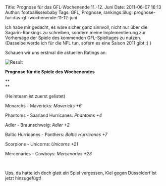 Title: Prognose für das GFL-Wochenende 11.-12. Juni
Date: 2011-06-07 16:13
Author: footballissexbaby
Tags: GFL, Prognose, rankings
Slug: prognose-fur-das-gfl-wochenende-11-12-juni

Ich habe mir gedacht, es wäre sicher ganz sinnvoll, nicht nur über die
Sagarin-Rankings zu schreiben, sondern meine Implementierung zur
Vorhersage der Spiele des kommenden GFL-Spieltages zu nutzen. (Dasselbe
werde ich für die NFL tun, sofern es eine Saison 2011 gibt ;) )

Schauen wir uns erstmal die aktuellen Ratings an:

![Result][]

**Prognose für die Spiele des Wochenendes**

**  
**

(Heimteam ist zuerst gelistet)

Monarchs - Mavericks: *Mavericks +6*

Phantoms - Saarland Hurricanes: *Phantoms +4*

Adler - Braunschweig: *Adler +2*

Baltic Hurricanes - Panthers: *Baltic Hurricanes +7*

Scorpions - Unicorns: *Unicorns +21*

Mercenaries - Cowboys: *Mercenaries +23*

 

Ups, da hatte ich doch glatt ein Spiel vergessen, Kiel gegen Düsseldorf
ist jetzt hinzugefügt!

  [Result]: http://footballissexbaby.de/wp-content/uploads/2011/06/result.png
    "result.png"
